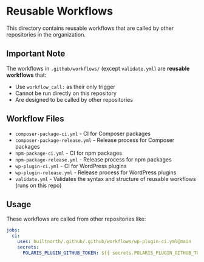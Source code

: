 # Reusable Workflows

This directory contains reusable workflows that are called by other repositories in the organization.

## Important Note

The workflows in `.github/workflows/` (except `validate.yml`) are **reusable workflows** that:
- Use `workflow_call:` as their only trigger
- Cannot be run directly on this repository
- Are designed to be called by other repositories

## Workflow Files

- `composer-package-ci.yml` - CI for Composer packages
- `composer-package-release.yml` - Release process for Composer packages  
- `npm-package-ci.yml` - CI for npm packages
- `npm-package-release.yml` - Release process for npm packages
- `wp-plugin-ci.yml` - CI for WordPress plugins
- `wp-plugin-release.yml` - Release process for WordPress plugins
- `validate.yml` - Validates the syntax and structure of reusable workflows (runs on this repo)

## Usage

These workflows are called from other repositories like:

```yaml
jobs:
  ci:
    uses: builtnorth/.github/.github/workflows/wp-plugin-ci.yml@main
    secrets:
      POLARIS_PLUGIN_GITHUB_TOKEN: ${{ secrets.POLARIS_PLUGIN_GITHUB_TOKEN }}
```